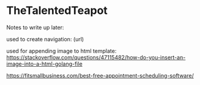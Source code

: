 # TheTalentedTeapot

Notes to write up later:

used to create navigation:
(url)

used for appending image to html template:
https://stackoverflow.com/questions/47115482/how-do-you-insert-an-image-into-a-html-golang-file

https://fitsmallbusiness.com/best-free-appointment-scheduling-software/ 